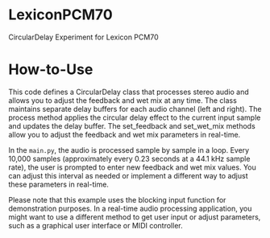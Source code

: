# LexiconPCM70
CircularDelay Experiment for Lexicon PCM70

# How-to-Use
This code defines a CircularDelay class that processes stereo audio and allows you to adjust the feedback and wet mix at any time. The class maintains separate delay buffers for each audio channel (left and right). The process method applies the circular delay effect to the current input sample and updates the delay buffer. The set_feedback and set_wet_mix methods allow you to adjust the feedback and wet mix parameters in real-time.

In the `main.py`, the audio is processed sample by sample in a loop. Every 10,000 samples (approximately every 0.23 seconds at a 44.1 kHz sample rate), the user is prompted to enter new feedback and wet mix values. You can adjust this interval as needed or implement a different way to adjust these parameters in real-time.

Please note that this example uses the blocking input function for demonstration purposes. In a real-time audio processing application, you might want to use a different method to get user input or adjust parameters, such as a graphical user interface or MIDI controller.
